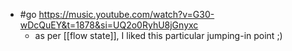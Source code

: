 - #go https://music.youtube.com/watch?v=G30-wDcQuEY&t=1878&si=UQ2o0RyhU8jGnyxc
  - as per [[flow state]], I liked this particular jumping-in point ;)
